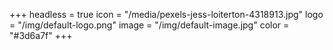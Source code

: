 +++
headless = true
icon = "/media/pexels-jess-loiterton-4318913.jpg"
logo = "/img/default-logo.png"
image = "/img/default-image.jpg"
color = "#3d6a7f"
+++

